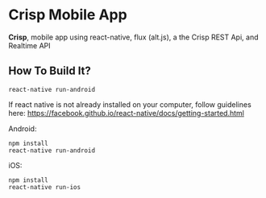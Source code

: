 Crisp Mobile App
=========

**Crisp**, mobile app using react-native, flux (alt.js), a the Crisp REST Api, and Realtime API

## How To Build It?


```
react-native run-android
```

If react native is not already installed on your computer, follow guidelines here:
https://facebook.github.io/react-native/docs/getting-started.html


Android:
```
npm install
react-native run-android
```

iOS:
```
npm install
react-native run-ios
```
